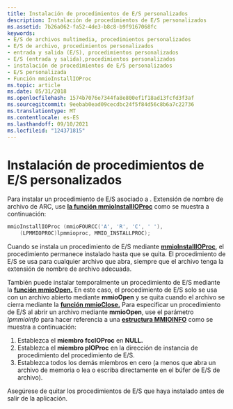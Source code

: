 ```yaml
---
title: Instalación de procedimientos de E/S personalizados
description: Instalación de procedimientos de E/S personalizados
ms.assetid: 7b26a062-fa52-4de3-b8c8-b9f9167068fc
keywords:
- E/S de archivos multimedia, procedimientos personalizados
- E/S de archivo, procedimientos personalizados
- entrada y salida (E/S), procedimientos personalizados
- E/S (entrada y salida),procedimientos personalizados
- instalación de procedimientos de E/S personalizados
- E/S personalizada
- Función mmioInstallIOProc
ms.topic: article
ms.date: 05/31/2018
ms.openlocfilehash: 1574b7076e7344fa8e800ef1f18ad13fcfd3f3af
ms.sourcegitcommit: 9eebab0ead09cecdbc24f5f84d56c8b6a7c22736
ms.translationtype: MT
ms.contentlocale: es-ES
ms.lasthandoff: 09/10/2021
ms.locfileid: "124371815"
---
```

# <a name="installing-custom-io-procedures"></a>Instalación de procedimientos de E/S personalizados

Para instalar un procedimiento de E/S asociado a . Extensión de nombre de archivo de ARC, use [**la función mmioInstallIOProc**](/windows/win32/api/mmiscapi/nf-mmiscapi-mmioinstallioproc) como se muestra a continuación:


```C++
mmioInstallIOProc (mmioFOURCC('A', 'R', 'C', ' '), 
    (LPMMIOPROC)lpmmioproc, MMIO_INSTALLPROC); 
```



Cuando se instala un procedimiento de E/S mediante [**mmioInstallIOProc**](/windows/win32/api/mmiscapi/nf-mmiscapi-mmioinstallioproc), el procedimiento permanece instalado hasta que se quita. El procedimiento de E/S se usa para cualquier archivo que abra, siempre que el archivo tenga la extensión de nombre de archivo adecuada.

También puede instalar temporalmente un procedimiento de E/S mediante la [**función mmioOpen.**](/windows/win32/api/mmiscapi/nf-mmiscapi-mmioopen) En este caso, el procedimiento de E/S solo se usa con un archivo abierto mediante **mmioOpen** y se quita cuando el archivo se cierra mediante la [**función mmioClose.**](/windows/win32/api/mmiscapi/nf-mmiscapi-mmioclose) Para especificar un procedimiento de E/S al abrir un archivo mediante **mmioOpen**, use el parámetro *lpmmioinfo* para hacer referencia a una [**estructura MMIOINFO**](/previous-versions//dd757322(v=vs.85)) como se muestra a continuación:

1.  Establezca el **miembro fccIOProc** en **NULL.**
2.  Establezca el **miembro pIOProc** en la dirección de instancia de procedimiento del procedimiento de E/S.
3.  Establezca todos los demás miembros en cero (a menos que abra un archivo de memoria o lea o escriba directamente en el búfer de E/S de archivo).

Asegúrese de quitar los procedimientos de E/S que haya instalado antes de salir de la aplicación.

 

 